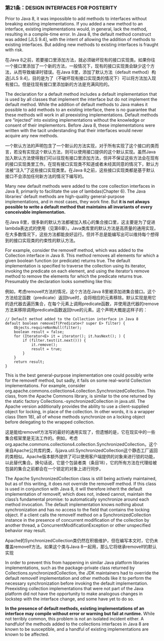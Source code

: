 ### 第21条：DESIGN INTERFACES FOR POSTERITY

Prior to Java 8, it was impossible to add methods to interfaces without breaking existing implementations. If you added a new method to an interface, existing implementations would, in general, lack the method, resulting in a compile-time error. In Java 8, the default method construct was added \[JLS 9.4\], with the intent of allowing the addition of methods to existing interfaces. But adding new methods to existing interfaces is fraught with risk.

在Java 8之前，若要接口里添加方法，就必须破坏现有的接口实现类。如果你往一个接口里添加了一个新的方法，一般情况下，现有的接口实现类会缺少这个方法，从而导致编译时错误。在Java 8里，添加了默认方法（default method）构造\[JLS 9.4\]，目的是为了（不破坏现有接口实现类的情况下）可以将方法加入现有接口。但是往现有接口里添加新的方法是充满风险的。

The declaration for a default method includes a default implementation that is used by all classes that implement the interface but do not implement the default method. While the addition of default methods to Java makes it possible to add methods to an existing interface, there is no guarantee that these methods will work in all preexisting implementations. Default methods are “injected” into existing implementations without the knowledge or consent of their implementors. Before Java 8, these implementations were written with the tacit understanding that their interfaces would never acquire any new methods.

一个默认方法的声明包含了一个默认的方法实现，对于所有实现了这个接口的类而言，若没有实现这个默认方法，则可以使用接口提供的这个默认实现。虽然Java加入默认方法使得我们可以往现有接口里添加方法，但并不保证这些方法会在现有的接口实现类里工作。在现有接口实现类不知道或者未经其同意的情况下，默认方法被“注入”了这些接口实现类里。在Java 8之前，这些接口实现类都是基于默认接口不会添加任何新方法的情况下编写的。

Many new default methods were added to the core collection interfaces in Java 8, primarily to facilitate the use of lambdas\(Chapter 6\). The Java libraries’ default methods are high-quality general-purpose implementations, and in most cases, they work fine. But **it is not always possible to write a default method that maintains all invariants of every conceivable implementation.**

在Java 8里，很多新的默认方法都被加入核心的集合接口里，这主要是为了促进lambda表达式的使用（见第6章）。Java类库里的默认方法是高质量的通用实现，在大多数情况下，这些方法都能良好运行。但并不总是能编写出可以维持每个想得到的接口实现类的约束性的默认方法。

For example, consider the removeIf method, which was added to the Collection interface in Java 8. This method removes all elements for which a given boolean function \(or predicate\) returns true. The default implementation is specified to traverse the collection using its iterator, invoking the predicate on each element, and using the iterator’s remove method to remove the elements for which the predicate returns true. Presumably the declaration looks something like this:

例如，考虑removeIf方法的情况，这个方法在Java 8里被添加进集合接口。这个方法给定函数（predicate）返回true时，会将相应的元素移除。默认实现是用它的迭代器去遍历集合，在每个元素上调用predicate函数，并使用迭代器的remove方法来移除调用predicate函数返回true的元素。这个声明大概是这样子的：

```
// Default method added to the Collection interface in Java 8
default boolean removeIf(Predicate<? super E> filter) {
    Objects.requireNonNull(filter);
    boolean result = false;
    for (Iterator<E> it = iterator(); it.hasNext(); ) {
        if (filter.test(it.next())) {
            it.remove();
            result = true;
        }
    } 
    return result;
}
```

This is the best general-purpose implementation one could possibly write for the removeIf method, but sadly, it fails on some real-world Collection implementations. For example, consider org.apache.commons.collections4.collection.SynchronizedCollection. This class, from the Apache Commons library, is similar to the one returned by the static factory Collections.-synchronizedCollection in java.util. The Apache version additionally provides the ability to use a client-supplied object for locking, in place of the collection. In other words, it is a wrapper class \(Item 18\), all of whose methods synchronize on a locking object before delegating to the wrapped collection.

这是能给removeIf方法写的最好的通用实现了，但遗憾的是，它在现实中的一些集合框架里是无法工作的。例如，考虑org.apache.commons.collections4.collection.SynchronizedCollection。这个来自Apache公共库的类，与java.util.SynchronizedCollection这个静态工厂返回的类相似。Apache版本额外提供了可以使用客户端提供的对象来进行锁的功能，以此替代集合。换句话说，它是个包装者类（条目18），它的所有方法在代理给被包装的集合之前都会在一个锁定的对象上进行同步。

The Apache SynchronizedCollection class is still being actively maintained, but as of this writing, it does not override the removeIf method. If this class is used in conjunction with Java 8, it will therefore inherit the default implementation of removeIf, which does not, indeed cannot, maintain the class’s fundamental promise: to automatically synchronize around each method invocation. The default implementation knows nothing about synchronization and has no access to the field that contains the locking object. If a client calls the removeIf method on a SynchronizedCollection instance in the presence of concurrent modification of the collection by another thread, a ConcurrentModificationException or other unspecified behavior may result.

Apache的SynchronizedCollection类仍然在积极维护，但在编写本文时，它仍未覆盖removeIf方法。如果这个类与Java 8一起用，那么它将继承removeIf的默认实现

In order to prevent this from happening in similar Java platform libraries implementations, such as the package-private class returned by Collections.synchronizedCollection, the JDK maintainers had to override the default removeIf implementation and other methods like it to perform the necessary synchronization before invoking the default implementation. Preexisting collection implementations that were not part of the Java platform did not have the opportunity to make analogous changes in lockstep with the interface change, and some have yet to do so.

**In the presence of default methods, existing implementations of an interface may compile without error or warning but fail at runtime.** While not terribly common, this problem is not an isolated incident either. A handfulof the methods added to the collections interfaces in Java 8 are known to be susceptible, and a handful of existing implementations are known to be affected.

